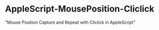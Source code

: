 # AppleScript-MousePosition-Cliclick
"Mouse Position Capture and Repeat with Cliclick in AppleScript"
